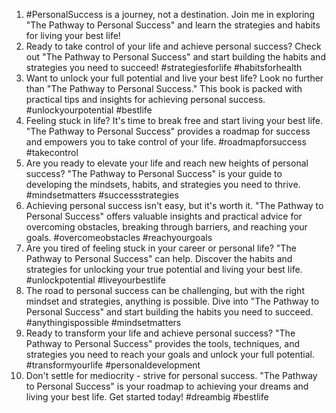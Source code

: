 1. #PersonalSuccess is a journey, not a destination. Join me in exploring "The Pathway to Personal Success" and learn the strategies and habits for living your best life!
2. Ready to take control of your life and achieve personal success? Check out "The Pathway to Personal Success" and start building the habits and strategies you need to succeed! #strategiesforlife #habitsforhealth
3. Want to unlock your full potential and live your best life? Look no further than "The Pathway to Personal Success." This book is packed with practical tips and insights for achieving personal success. #unlockyourpotential #bestlife
4. Feeling stuck in life? It's time to break free and start living your best life. "The Pathway to Personal Success" provides a roadmap for success and empowers you to take control of your life. #roadmapforsuccess #takecontrol
5. Are you ready to elevate your life and reach new heights of personal success? "The Pathway to Personal Success" is your guide to developing the mindsets, habits, and strategies you need to thrive. #mindsetmatters #successstrategies
6. Achieving personal success isn't easy, but it's worth it. "The Pathway to Personal Success" offers valuable insights and practical advice for overcoming obstacles, breaking through barriers, and reaching your goals. #overcomeobstacles #reachyourgoals
7. Are you tired of feeling stuck in your career or personal life? "The Pathway to Personal Success" can help. Discover the habits and strategies for unlocking your true potential and living your best life. #unlockpotential #liveyourbestlife
8. The road to personal success can be challenging, but with the right mindset and strategies, anything is possible. Dive into "The Pathway to Personal Success" and start building the habits you need to succeed. #anythingispossible #mindsetmatters
9. Ready to transform your life and achieve personal success? "The Pathway to Personal Success" provides the tools, techniques, and strategies you need to reach your goals and unlock your full potential. #transformyourlife #personaldevelopment
10. Don't settle for mediocrity - strive for personal success. "The Pathway to Personal Success" is your roadmap to achieving your dreams and living your best life. Get started today! #dreambig #bestlife
